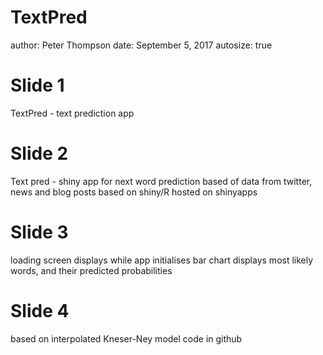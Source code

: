 TextPred
========================================================
author: Peter Thompson
date: September 5, 2017
autosize: true

Slide 1
========================================================

TextPred - text prediction app

Slide 2
========================================================

Text pred - shiny app for next word prediction
based of data from twitter, news and blog posts
based on shiny/R
hosted on shinyapps

Slide 3
========================================================

loading screen displays while app initialises
bar chart displays most likely words, and their predicted probabilities

Slide 4
==========================================================

based on interpolated Kneser-Ney model
code in github



